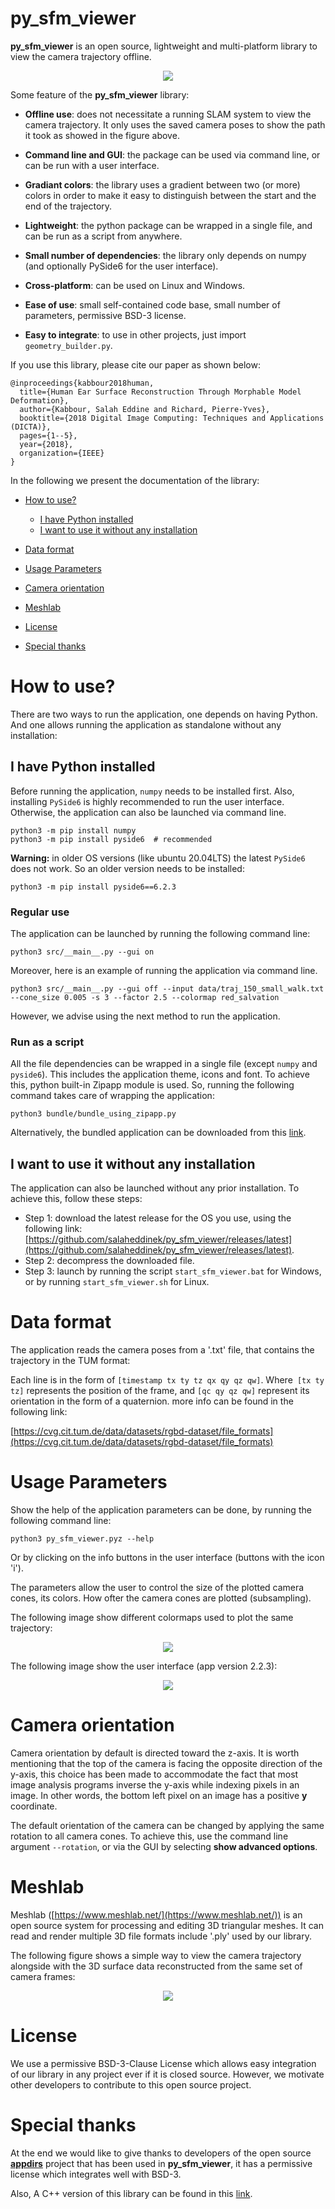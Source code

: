 # py_sfm_viewer
**py_sfm_viewer** is an open source, lightweight and multi-platform library to view the camera trajectory offline.

<p align="center">
<img src="images/introduction.gif" />
</p>

Some feature of the **py_sfm_viewer** library:

* **Offline use**: does not necessitate a running SLAM system to view the camera trajectory. It only uses the saved camera poses to show the path it took as showed in the figure above.

* **Command line and GUI**: the package can be used via command line, or can be run  with a user interface.

* **Gradiant colors**: the library uses a gradient between two (or more) colors in order to make it easy to distinguish between the start and the end of the trajectory.

* **Lightweight**: the python package can be wrapped in a single file, and can be run as a script from anywhere.

* **Small number of dependencies**: the library only depends on numpy (and optionally PySide6 for the user interface).

* **Cross-platform**: can be used on Linux and Windows.

* **Ease of use**: small self-contained code base, small number of parameters, permissive BSD-3 license.

* **Easy to integrate**: to use in other projects, just import `geometry_builder.py`.

If you use this library, please cite our paper as shown below:

```
@inproceedings{kabbour2018human,
  title={Human Ear Surface Reconstruction Through Morphable Model Deformation},
  author={Kabbour, Salah Eddine and Richard, Pierre-Yves},
  booktitle={2018 Digital Image Computing: Techniques and Applications (DICTA)},
  pages={1--5},
  year={2018},
  organization={IEEE}
}
```


In the following we present the documentation of the library:

- [How to use?](#how-to-use)
  - [I have Python installed](#i-have-python-installed)
  - [I want to use it without any installation](#i-want-to-use-it-without-any-installation)

- [Data format](#data-format)

- [Usage Parameters](#usage-parameters)

- [Camera orientation](#camera-orientation)

- [Meshlab](#meshlab)

- [License](#license)

- [Special thanks](#special-thanks)

# How to use?

There are two ways to run the application, one depends on having Python. 
And one allows running the application as standalone without any installation:

## I have Python installed

Before running the application, `numpy` needs to be installed first. Also, installing `PySide6` is highly recommended to run the user interface. Otherwise, the application can also be launched via command line.

```commandline
python3 -m pip install numpy
python3 -m pip install pyside6  # recommended
```
**Warning:** in older OS versions (like ubuntu 20.04LTS) the latest `PySide6` does not work. So an older version needs to be installed:

```commandline
python3 -m pip install pyside6==6.2.3
```

### Regular use

The application can be launched by running the following command line:

```commandline
python3 src/__main__.py --gui on
```

Moreover, here is an example of running the application via command line.

```commandline
python3 src/__main__.py --gui off --input data/traj_150_small_walk.txt --cone_size 0.005 -s 3 --factor 2.5 --colormap red_salvation
```

However, we advise using the next method to run the application.
  
### Run as a script

All the file dependencies can be wrapped in a single file (except `numpy` and `pyside6`). 
This includes the application theme, icons and font. 
To achieve this, python built-in Zipapp module is used. 
So, running the following command takes care of wrapping the application:

```commandline
python3 bundle/bundle_using_zipapp.py
```

Alternatively, the bundled application can be downloaded from this [link](https://github.com/salaheddinek/py_sfm_viewer/releases/latest).

## I want to use it without any installation

The application can also be launched without any prior installation.
To achieve this, follow these steps:

* Step 1: download the latest release for the OS you use, using the following link: [https://github.com/salaheddinek/py_sfm_viewer/releases/latest](https://github.com/salaheddinek/py_sfm_viewer/releases/latest).
* Step 2: decompress the downloaded file.
* Step 3: launch by running the script `start_sfm_viewer.bat` for Windows, or by running `start_sfm_viewer.sh` for Linux.

# Data format

The application reads the camera poses from a '.txt' file, that contains the trajectory in the TUM format:

Each line is in the form of `[timestamp tx ty tz qx qy qz qw]`. Where` [tx ty tz]` represents the position of the frame,
and `[qc qy qz qw]` represent its orientation in the form of a quaternion. more info can be found in the following link:

[https://cvg.cit.tum.de/data/datasets/rgbd-dataset/file_formats](https://cvg.cit.tum.de/data/datasets/rgbd-dataset/file_formats)

# Usage Parameters

Show the help of the application parameters can be done, by running the following command line:

```commandline
python3 py_sfm_viewer.pyz --help
```

Or by clicking on the info buttons in the user interface (buttons with the icon 'i').

The parameters allow the user to control the size of the plotted camera cones, its colors. 
How ofter the camera cones are plotted (subsampling).

The following image show different colormaps used to plot the same trajectory:

<p align="center">
<img src="images/colormaps.png" />
</p>

The following image show the user interface (app version 2.2.3):

<p align="center">
<img src="images/gui_example.png" />
</p>

# Camera orientation

Camera orientation by default is directed toward the z-axis. 
It is worth mentioning that the top of the camera is facing the opposite direction of the y-axis,
this choice has been made to accommodate the fact that most image analysis programs inverse the y-axis while indexing pixels in an image. 
In other words, the bottom left pixel on an image has a positive **y** coordinate.

The default orientation of the camera can be changed by applying the same rotation to all camera cones. 
To achieve this, use the command line argument `--rotation`,
or via the GUI by selecting **show advanced options**.

# Meshlab

Meshlab ([https://www.meshlab.net/](https://www.meshlab.net/)) is an open source system for processing and editing 3D triangular meshes.
It can read and render multiple 3D file formats include '.ply' used by our library. 

The following figure shows a simple way to view the camera trajectory alongside with the 3D surface data reconstructed from the same set of camera frames:

<p align="center">
<img src="images/meshlab.gif" />
</p>

# License

We use a permissive BSD-3-Clause License  which allows easy integration of our library in any project ever if it is closed source. 
However, we motivate other developers to contribute to this open source project.

# Special thanks

At the end we would like to give thanks to developers of the open source [**appdirs**](https://github.com/ActiveState/appdirs) project that has been used in **py_sfm_viewer**, it has a permissive license which integrates well with BSD-3.

Also, A C++ version of this library can be found in this [link](https://github.com/salaheddinek/slam_viewer).


